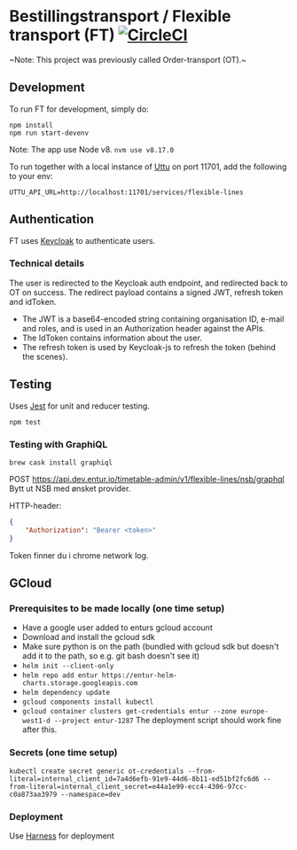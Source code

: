 # Bestillingstransport / Flexible transport (FT) [![CircleCI](https://circleci.com/gh/entur/flexible-transport.svg?style=svg)](https://circleci.com/gh/entur/flexible-transport)

~Note: This project was previously called Order-transport (OT).~

## Development

To run FT for development, simply do:

```
npm install
npm run start-devenv
```
Note: The app use Node v8. `nvm use v8.17.0`

To run together with a local instance of [Uttu](https://github.com/entur/uttu) on port 11701, add the following to your env:

```
UTTU_API_URL=http://localhost:11701/services/flexible-lines
```

## Authentication

FT uses [Keycloak](http://www.keycloak.org/) to authenticate users.

### Technical details

The user is redirected to the Keycloak auth endpoint, and redirected back to OT on success.
The redirect payload contains a signed JWT, refresh token and idToken.

- The JWT is a base64-encoded string containing organisation ID, e-mail and roles, and is used in an Authorization header against the APIs.
- The IdToken contains information about the user.
- The refresh token is used by Keycloak-js to refresh the token (behind the scenes).


## Testing

Uses [Jest](https://facebook.github.io/jest) for unit and reducer testing.

```
npm test
```

### Testing with GraphiQL
```
brew cask install graphiql
```

POST https://api.dev.entur.io/timetable-admin/v1/flexible-lines/nsb/graphql
Bytt ut NSB med ønsket provider.

HTTP-header:
```json
{
    "Authorization": "Bearer <token>"
}
```

Token finner du i chrome network log.

## GCloud

### Prerequisites to be made locally (one time setup)
* Have a google user added to enturs gcloud account
* Download and install the gcloud sdk
* Make sure python is on the path (bundled with gcloud sdk but doesn't add it to the path, so e.g. git bash doesn't see it)
* ```helm init --client-only```
* ```helm repo add entur https://entur-helm-charts.storage.googleapis.com```
* ```helm dependency update```
* ```gcloud components install kubectl```
* ```gcloud container clusters get-credentials entur --zone europe-west1-d --project entur-1287```
The deployment script should work fine after this.

### Secrets (one time setup)
```
kubectl create secret generic ot-credentials --from-literal=internal_client_id=7a4d6efb-91e9-44d6-8b11-ed51bf2fc6d6 --from-literal=internal_client_secret=e44a1e99-ecc4-4306-97cc-c0a873aa3979 --namespace=dev
```

### Deployment
Use [Harness](https://app.harness.io/#/account/8VwWgE0WRK67_PWDpkooNA/deployments) for deployment
